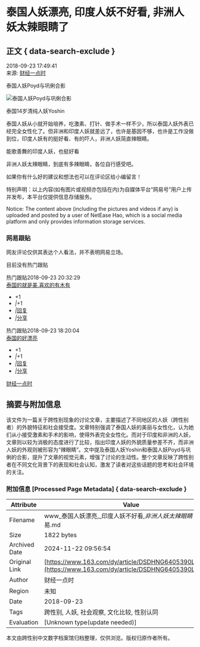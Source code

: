 # 泰国人妖漂亮, 印度人妖不好看, 非洲人妖太辣眼睛了

## 正文 { data-search-exclude }


2018-09-23 17:49:41  
来源: [财经一点时](https://www.163.com/dy/media/T1531313142648.html)  

泰国人妖Poyd与巩俐合影

![泰国人妖Poyd与巩俐合影](http://cms-bucket.nosdn.127.net/631a3a53850f412795412fbd316ac72520161214155905.jpg)

泰国14岁清纯人妖Yoshin

泰国人妖从小就开始培养，吃激素、打针、做手术一样不少，所以泰国人妖外表已经完全女性化了。但非洲和印度人妖就差远了，也许是基因不够，也许是工作没做到位，印度人妖有的挺好看、有的吓人，非洲人妖简直辣眼睛。

能歌善舞的印度人妖，也挺好看

非洲人妖太辣眼睛，到底有多辣眼睛，各位自行感受吧。

如果你有什么好的建议和想法也可以在评论区给小编留言！

特别声明：以上内容(如有图片或视频亦包括在内)为自媒体平台“网易号”用户上传并发布，本平台仅提供信息存储服务。

Notice: The content above (including the pictures and videos if any) is uploaded and posted by a user of NetEase Hao, which is a social media platform and only provides information storage services.

### 网易跟贴

网友评论仅供其表达个人看法，并不表明网易立场。

目前没有热门跟贴

热门跟贴2018-09-23 20:32:29  
[泰国的就是美,喜欢的有木有](https://comment.tie.163.com/DSDHNG6405390LTP.html)  
- +1  
- _|_+1  
- _|_[回复](javascript:void(0))  
- _|_[分享](javascript:void(0))  

热门跟贴2018-09-23 18:20:04  
[泰国的好漂亮](https://comment.tie.163.com/DSDHNG6405390LTP.html)  
- +1  
- _|_+1  
- _|_[回复](javascript:void(0))  
- _|_[分享](javascript:void(0))  

[财经一点时](https://www.163.com/dy/media/T1531313142648.html)

## 摘要与附加信息

<!-- tcd_abstract -->
该文件为一篇关于跨性别现象的讨论文章，主要描述了不同地区的人妖（跨性别者）的外貌特征和社会接受度。文章特别强调了泰国人妖的美丽与女性化，认为她们从小接受激素和手术的影响，使得外表完全女性化。而对于印度和非洲的人妖，文章则以较为消极的态度进行了比较，指出印度人妖的外貌质量参差不齐，而非洲人妖的外观则被形容为“辣眼睛”。文中提及泰国人妖Yoshin和泰国人妖Poyd与巩俐的合影，提升了文章的视觉元素，增强了讨论的生动性。整个文章反映了跨性别者在不同文化背景下的表现和社会认知，激发了读者对这些话题的思考和社会环境的关注。
<!-- tcd_abstract_end -->

### 附加信息 [Processed Page Metadata] { data-search-exclude }

| Attribute       | Value                                  |
|-----------------|----------------------------------------|
| Filename        | www_泰国人妖漂亮,_印度人妖不好看,_非洲人妖太辣眼睛了_-_网易.md                             |
| Size            | 1822 bytes                           |
| Archived Date   | 2024-11-22 09:56:54                             |
| Original Link   | [https://www.163.com/dy/article/DSDHNG6405390LTP.html](https://www.163.com/dy/article/DSDHNG6405390LTP.html)                       |
| Author          | 财经一点时                               |
| Region          | 未知                               |
| Date            | 2018-09-23                                 |
| Tags            | 跨性别, 人妖, 社会观察, 文化比较, 性别认同                                 |
| Evaluation            | [Unknown type(update needed)]                                 |
<!-- tcd_table_end -->

本文由跨性别中文数字档案馆归档整理，仅供浏览。版权归原作者所有。
